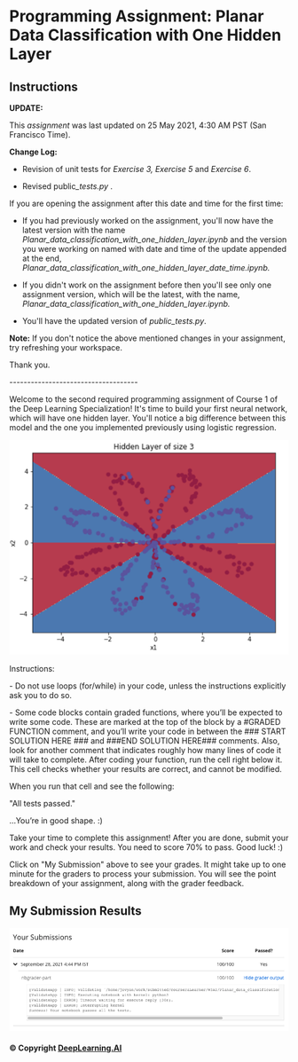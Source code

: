 # Programming Assignment: Planar Data Classification with One Hidden Layer

## Instructions

<div>
    <p><strong>UPDATE:</strong></p>
    <p>This <em>assignment</em> was last updated on 25 May 2021, 4:30 AM PST (San Francisco Time).&nbsp;</p>
    <p><strong>Change Log:</strong></p>
    <ul>
        <li>
            <p>R​evision of unit tests for <em>Exercise 3, Exercise 5</em> and <em>Exercise 6</em>.</p>
        </li>
        <li>
            <p>R​evised public<em>_tests.py</em> .</p>
        </li>
    </ul>
    <p>
        If you are opening the assignment after this date and time for the first time:</p>
    <ul>
        <li>
            <p>If you had previously worked on the assignment, you'll now have the latest version with the name
                <em>Planar_data_classification_with_one_hidden_layer.ipynb </em>and the version you were working on
                named with date and time of the update appended at the end,
                <em>Planar_data_classification_with_one_hidden_layer_date_time.ipynb.</em></p>
        </li>
        <li>
            <p>If you didn't work on the assignment before then you'll see only one assignment version, which will be
                the latest, with the name, <em>Planar_data_classification_with_one_hidden_layer.ipynb.</em></p>
        </li>
        <li>
            <p>You'll have the updated version of <em>public_tests.py</em>.<em> </em></p>
        </li>
    </ul>
    <p><strong>Note:</strong> If you don't notice the above mentioned changes in your assignment, try refreshing your workspace.</p>
    <p></p>
    <p>Thank you.</p>
    <p>------------------------------------</p>
    <p>Welcome to the second required programming assignment of Course 1 of the Deep Learning Specialization! It's time
        to build your first neural network, which will have one hidden layer. You'll notice a big difference between
        this model and the one you implemented previously using logistic regression. </p>
        <img src="images/hidden_layer_3.png" />
    <p>Instructions:</p>
    <p>- Do not use loops (for/while) in your code, unless the instructions explicitly ask you to do so.</p>
    <p>- Some code blocks contain graded functions, where you’ll be expected to write some code. These are marked at the
        top of the block by a #GRADED FUNCTION comment, and you’ll write your code in between the ### START SOLUTION
        HERE ### and ###END SOLUTION HERE### comments. Also, look for another comment that indicates roughly how many
        lines of code it will take to complete. After coding your function, run the cell right below it. This cell
        checks whether your results are correct, and cannot be modified.</p>
    <p>When you run that cell and see the following:&nbsp;</p>
    <p>"All tests passed."</p>
    <p>...You’re in good shape. :)&nbsp;</p>
    <p>Take your time to complete this assignment! After you are done, submit your work and check your results. You need
        to score 70% to pass. Good luck! :)&nbsp;</p>
    <p>Click on "My Submission" above to see your grades. It might take up to one minute for the graders to process your
        submission. You will see the point breakdown of your assignment, along with the grader feedback.</p>
</div>

## My Submission Results

<img src="images/week3_results.png" />

#### © Copyright [DeepLearning.AI](https://www.coursera.org/learn/applied-data-science-capstone?specialization=ibm-data-science)